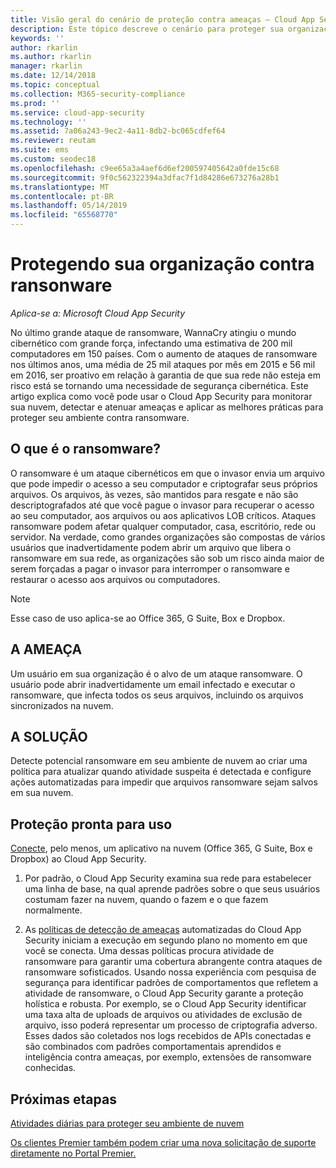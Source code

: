 ```yaml
---
title: Visão geral do cenário de proteção contra ameaças – Cloud App Security | Microsoft Docs
description: Este tópico descreve o cenário para proteger sua organização contra ameaças em seu ambiente de nuvem.
keywords: ''
author: rkarlin
ms.author: rkarlin
manager: rkarlin
ms.date: 12/14/2018
ms.topic: conceptual
ms.collection: M365-security-compliance
ms.prod: ''
ms.service: cloud-app-security
ms.technology: ''
ms.assetid: 7a06a243-9ec2-4a11-8db2-bc065cdfef64
ms.reviewer: reutam
ms.suite: ems
ms.custom: seodec18
ms.openlocfilehash: c9ee65a3a4aef6d6ef200597405642a0fde15c68
ms.sourcegitcommit: 9f0c562322394a3dfac7f1d84286e673276a28b1
ms.translationtype: MT
ms.contentlocale: pt-BR
ms.lasthandoff: 05/14/2019
ms.locfileid: "65568770"
---
```

# <a name="protecting-your-organization-from-ransomware"></a>Protegendo sua organização contra ransonware

*Aplica-se a: Microsoft Cloud App Security*

No último grande ataque de ransomware, WannaCry atingiu o mundo cibernético com grande força, infectando uma estimativa de 200 mil computadores em 150 países. Com o aumento de ataques de ransomware nos últimos anos, uma média de 25 mil ataques por mês em 2015 e 56 mil em 2016, ser proativo em relação à garantia de que sua rede não esteja em risco está se tornando uma necessidade de segurança cibernética. Este artigo explica como você pode usar o Cloud App Security para monitorar sua nuvem, detectar e atenuar ameaças e aplicar as melhores práticas para proteger seu ambiente contra ransomware.

## <a name="what-is-ransomware"></a>O que é o ransomware?
O ransomware é um ataque cibernéticos em que o invasor envia um arquivo que pode impedir o acesso a seu computador e criptografar seus próprios arquivos. Os arquivos, às vezes, são mantidos para resgate e não são descriptografados até que você pague o invasor para recuperar o acesso ao seu computador, aos arquivos ou aos aplicativos LOB críticos. Ataques ransomware podem afetar qualquer computador, casa, escritório, rede ou servidor. Na verdade, como grandes organizações são compostas de vários usuários que inadvertidamente podem abrir um arquivo que libera o ransomware em sua rede, as organizações são sob um risco ainda maior de serem forçadas a pagar o invasor para interromper o ransomware e restaurar o acesso aos arquivos ou computadores.

>[!NOTE]
> Esse caso de uso aplica-se ao Office 365, G Suite, Box e Dropbox.

## <a name="the-threat"></a>A AMEAÇA
Um usuário em sua organização é o alvo de um ataque ransomware. O usuário pode abrir inadvertidamente um email infectado e executar o ransomware, que infecta todos os seus arquivos, incluindo os arquivos sincronizados na nuvem.

## <a name="the-solution"></a>A SOLUÇÃO
Detecte potencial ransomware em seu ambiente de nuvem ao criar uma política para atualizar quando atividade suspeita é detectada e configure ações automatizadas para impedir que arquivos ransomware sejam salvos em sua nuvem.

## <a name="out-of-the-box-protection"></a>Proteção pronta para uso

[Conecte](enable-instant-visibility-protection-and-governance-actions-for-your-apps.md), pelo menos, um aplicativo na nuvem (Office 365, G Suite, Box e Dropbox) ao Cloud App Security.

1.  Por padrão, o Cloud App Security examina sua rede para estabelecer uma linha de base, na qual aprende padrões sobre o que seus usuários costumam fazer na nuvem, quando o fazem e o que fazem normalmente. 

2. As [políticas de detecção de ameaças](anomaly-detection-policy.md) automatizadas do Cloud App Security iniciam a execução em segundo plano no momento em que você se conecta. Uma dessas políticas procura atividade de ransomware para garantir uma cobertura abrangente contra ataques de ransomware sofisticados. Usando nossa experiência com pesquisa de segurança para identificar padrões de comportamentos que refletem a atividade de ransomware, o Cloud App Security garante a proteção holística e robusta. Por exemplo, se o Cloud App Security identificar uma taxa alta de uploads de arquivos ou atividades de exclusão de arquivo, isso poderá representar um processo de criptografia adverso. Esses dados são coletados nos logs recebidos de APIs conectadas e são combinados com padrões comportamentais aprendidos e inteligência contra ameaças, por exemplo, extensões de ransomware conhecidas. 




## <a name="next-steps"></a>Próximas etapas 

[Atividades diárias para proteger seu ambiente de nuvem](daily-activities-to-protect-your-cloud-environment.md)   

[Os clientes Premier também podem criar uma nova solicitação de suporte diretamente no Portal Premier.](https://premier.microsoft.com/)  
  
  
